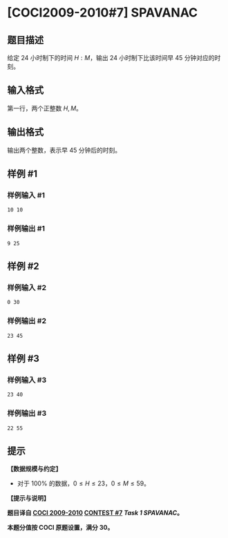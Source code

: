 # [COCI2009-2010#7] SPAVANAC

## 题目描述

给定 $24$ 小时制下的时间 $H:M$，输出 $24$ 小时制下比该时间早 $45$ 分钟对应的时刻。

## 输入格式

第一行，两个正整数 $H,M$。

## 输出格式

输出两个整数，表示早 $45$ 分钟后的时刻。

## 样例 #1

### 样例输入 #1
```
10 10
```

### 样例输出 #1

```
9 25
```

## 样例 #2

### 样例输入 #2
```
0 30
```

### 样例输出 #2

```
23 45
```

## 样例 #3

### 样例输入 #3
```
23 40
```

### 样例输出 #3

```
22 55
```

## 提示

**【数据规模与约定】**

- 对于 $100\%$ 的数据，$0 \le H \le 23$，$0 \le M \le 59$。

**【提示与说明】**

**题目译自 [COCI 2009-2010](https://hsin.hr/coci/archive/2009_2010/) [CONTEST #7](https://hsin.hr/coci/archive/2009_2010/contest7_tasks.pdf) _Task 1 SPAVANAC_。**

**本题分值按 COCI 原题设置，满分 $30$。**
